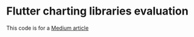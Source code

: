 # Flutter charting libraries evaluation

This code is for a [Medium article](https://medium.com/@ansterj/flutter-charting-libraries-an-evaluation-b1d6de5c7b85)

